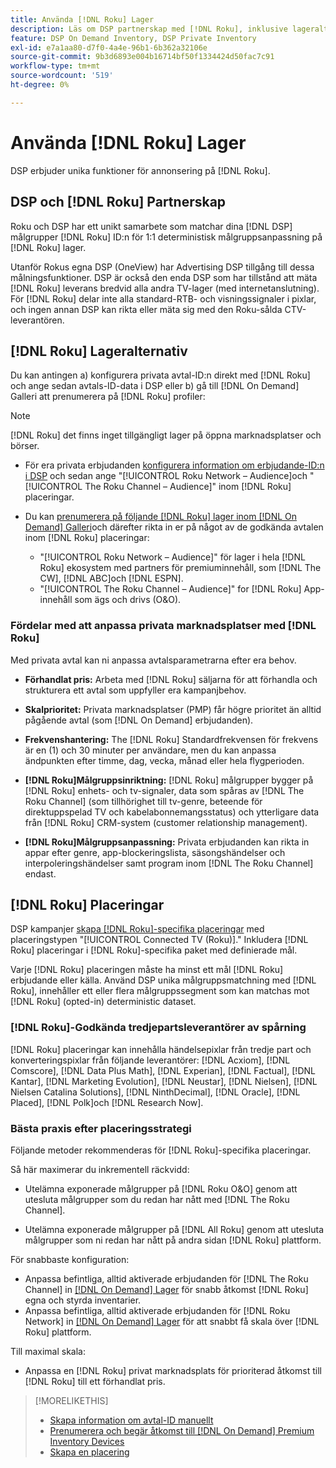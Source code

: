 ```yaml
---
title: Använda [!DNL Roku] Lager
description: Läs om DSP partnerskap med [!DNL Roku], inklusive lageralternativ, godkända tredjepartsleverantörer av spårning och bästa praxis för [!DNL Roku]-specifika placeringar.
feature: DSP On Demand Inventory, DSP Private Inventory
exl-id: e7a1aa80-d7f0-4a4e-96b1-6b362a32106e
source-git-commit: 9b3d6893e004b16714bf50f1334424d50fac7c91
workflow-type: tm+mt
source-wordcount: '519'
ht-degree: 0%

---
```


# Använda [!DNL Roku] Lager

DSP erbjuder unika funktioner för annonsering på [!DNL Roku].

## DSP och [!DNL Roku] Partnerskap

Roku och DSP har ett unikt samarbete som matchar dina [!DNL DSP] målgrupper [!DNL Roku] ID:n för 1:1 deterministisk målgruppsanpassning på [!DNL Roku] lager.

Utanför Rokus egna DSP (OneView) har Advertising DSP tillgång till dessa målningsfunktioner. DSP är också den enda DSP som har tillstånd att mäta [!DNL Roku] leverans bredvid alla andra TV-lager (med internetanslutning). För [!DNL Roku] delar inte alla standard-RTB- och visningssignaler i pixlar, och ingen annan DSP kan rikta eller mäta sig med den Roku-sålda CTV-leverantören.

## [!DNL Roku] Lageralternativ

Du kan antingen a) konfigurera privata avtal-ID:n direkt med [!DNL Roku] och ange sedan avtals-ID-data i DSP eller b) gå till [!DNL On Demand] Galleri att prenumerera på [!DNL Roku] profiler:

>[!NOTE]
>
>[!DNL Roku] det finns inget tillgängligt lager på öppna marknadsplatser och börser.

* För era privata erbjudanden [konfigurera information om erbjudande-ID:n i DSP](/help/dsp/inventory/deal-id-create.md) och sedan ange &quot;[!UICONTROL Roku Network – Audience]och &quot;[!UICONTROL The Roku Channel – Audience]&quot; inom [!DNL Roku] placeringar.<!-- Or do you target the deal ID?? I see those strings for Roku On Demand inventory. Clarify if all Roku private deals show up as one or the other of these in Roku Private inventory in Roku placement settings. -->

* Du kan [prenumerera på följande [!DNL Roku] lager inom [!DNL On Demand] Galleri](/help/dsp/inventory/on-demand-inventory-subscribe.md)och därefter rikta in er på något av de godkända avtalen inom [!DNL Roku] placeringar:

   * &quot;[!UICONTROL Roku Network – Audience]&quot; för lager i hela [!DNL Roku] ekosystem med partners för premiuminnehåll, som [!DNL The CW], [!DNL ABC]och [!DNL ESPN].
   * &quot;[!UICONTROL The Roku Channel – Audience]&quot; for [!DNL Roku] App-innehåll som ägs och drivs (O&amp;O).

### Fördelar med att anpassa privata marknadsplatser med [!DNL Roku]

Med privata avtal kan ni anpassa avtalsparametrarna efter era behov.

* **Förhandlat pris:** Arbeta med [!DNL Roku] säljarna för att förhandla och strukturera ett avtal som uppfyller era kampanjbehov.

* **Skalprioritet:** Privata marknadsplatser (PMP) får högre prioritet än alltid pågående avtal (som [!DNL On Demand] erbjudanden).

* **Frekvenshantering:** The [!DNL Roku] Standardfrekvensen för frekvens är en (1) och 30 minuter per användare, men du kan anpassa ändpunkten efter timme, dag, vecka, månad eller hela flygperioden.<!-- Within the DSP placement settings? NO - you negotiate this with Roku, but Christine to confirm with Amanda whether you should be able to edit this in placement. -->

* **[!DNL Roku]Målgruppsinriktning:** [!DNL Roku] målgrupper bygger på [!DNL Roku] enhets- och tv-signaler, data som spåras av [!DNL The Roku Channel] (som tillhörighet till tv-genre, beteende för direktuppspelad TV och kabelabonnemangsstatus) och ytterligare data från [!DNL Roku] CRM-system (customer relationship management).

* **[!DNL Roku]Målgruppsanpassning:** Privata erbjudanden kan rikta in appar efter genre, app-blockeringslista, säsongshändelser och interpoleringshändelser samt program inom [!DNL The Roku Channel] endast.

## [!DNL Roku] Placeringar

DSP kampanjer [skapa [!DNL Roku]-specifika placeringar](/help/dsp/campaign-management/placements/placement-create.md) med placeringstypen &quot;[!UICONTROL Connected TV (Roku)].&quot; Inkludera [!DNL Roku] placeringar i [!DNL Roku]-specifika paket med definierade mål.

Varje [!DNL Roku] placeringen måste ha minst ett mål [!DNL Roku] erbjudande eller källa. Använd DSP unika målgruppsmatchning med [!DNL Roku], innehåller ett eller flera målgruppssegment som kan matchas mot [!DNL Roku] (opted-in) deterministic dataset.

### [!DNL Roku]-Godkända tredjepartsleverantörer av spårning

[!DNL Roku] placeringar kan innehålla händelsepixlar från tredje part och konverteringspixlar från följande leverantörer:  [!DNL Acxiom], [!DNL Comscore], [!DNL Data Plus Math], [!DNL Experian], [!DNL Factual], [!DNL Kantar], [!DNL Marketing Evolution], [!DNL Neustar], [!DNL Nielsen], [!DNL Nielsen Catalina Solutions], [!DNL NinthDecimal], [!DNL Oracle], [!DNL Placed], [!DNL Polk]och [!DNL Research Now].

### Bästa praxis efter placeringsstrategi

Följande metoder rekommenderas för [!DNL Roku]-specifika placeringar.

Så här maximerar du inkrementell räckvidd:

* Utelämna exponerade målgrupper på [!DNL Roku O&O] genom att utesluta målgrupper som du redan har nått med [!DNL The Roku Channel].

* Utelämna exponerade målgrupper på [!DNL All Roku] genom att utesluta målgrupper som ni redan har nått på andra sidan [!DNL Roku] plattform.

För snabbaste konfiguration:

* Anpassa befintliga, alltid aktiverade erbjudanden för [!DNL The Roku Channel] in [[!DNL On Demand] Lager](/help/dsp/inventory/on-demand-inventory-subscribe.md) för snabb åtkomst [!DNL Roku] egna och styrda inventarier.
* Anpassa befintliga, alltid aktiverade erbjudanden för [!DNL Roku Network] in [[!DNL On Demand] Lager](/help/dsp/inventory/on-demand-inventory-subscribe.md) för att snabbt få skala över [!DNL Roku] plattform.

Till maximal skala:

* Anpassa en [!DNL Roku] privat marknadsplats för prioriterad åtkomst till [!DNL Roku] till ett förhandlat pris.

>[!MORELIKETHIS]
>
>* [Skapa information om avtal-ID manuellt](/help/dsp/inventory/deal-id-create.md)
> * [Prenumerera och begär åtkomst till [!DNL On Demand] Premium Inventory Devices](/help/dsp/inventory/on-demand-inventory-subscribe.md)
>* [Skapa en placering](/help/dsp/campaign-management/placements/placement-create.md)
